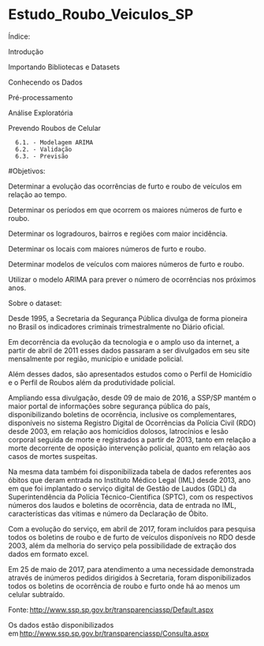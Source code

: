 # Estudo_Roubo_Veiculos_SP
Índice: 

Introdução 

Importando Bibliotecas e Datasets 

Conhecendo os Dados 

Pré-processamento 

Análise Exploratória 

Prevendo Roubos de Celular 

      6.1. - Modelagem ARIMA 
      6.2. - Validação 
      6.3. - Previsão 

 

#Objetivos: 

Determinar a evolução das ocorrências de furto e roubo de veículos em relação ao tempo. 

Determinar os períodos em que ocorrem os maiores números de furto e roubo. 

Determinar os logradouros, bairros e regiões com maior incidência. 

Determinar os locais com maiores números de furto e roubo. 

Determinar modelos de veículos com maiores números de furto e roubo. 

Utilizar o modelo ARIMA para prever o número de ocorrências nos próximos anos. 

 

Sobre o dataset: 

 

Desde 1995, a Secretaria da Segurança Pública divulga de forma pioneira no Brasil os indicadores criminais trimestralmente no Diário oficial. 

Em decorrência da evolução da tecnologia e o amplo uso da internet, a partir de abril de 2011 esses dados passaram a ser divulgados em seu site mensalmente por região, município e unidade policial. 

Além desses dados, são apresentados estudos como o Perfil de Homicídio e o Perfil de Roubos além da produtividade policial. 

Ampliando essa divulgação, desde 09 de maio de 2016, a SSP/SP mantém o maior portal de informações sobre segurança pública do país, disponibilizando boletins de ocorrência, inclusive os complementares, disponíveis no sistema Registro Digital de Ocorrências da Polícia Civil (RDO) desde 2003, em relação aos homicídios dolosos, latrocínios e lesão corporal seguida de morte e registrados a partir de 2013, tanto em relação a morte decorrente de oposição intervenção policial, quanto em relação aos casos de mortes suspeitas. 

Na mesma data também foi disponibilizada tabela de dados referentes aos óbitos que deram entrada no Instituto Médico Legal (IML) desde 2013, ano em que foi implantado o serviço digital de Gestão de Laudos (GDL) da Superintendência da Polícia Técnico-Cientifica (SPTC), com os respectivos números dos laudos e boletins de ocorrência, data de entrada no IML, características das vítimas e número da Declaração de Óbito. 

Com a evolução do serviço, em abril de 2017, foram incluídos para pesquisa todos os boletins de roubo e de furto de veículos disponíveis no RDO desde 2003, além da melhoria do serviço pela possibilidade de extração dos dados em formato excel. 

Em 25 de maio de 2017, para atendimento a uma necessidade demonstrada através de inúmeros pedidos dirigidos à Secretaria, foram disponibilizados todos os boletins de ocorrência de roubo e furto onde há ao menos um celular subtraído. 

 

Fonte: http://www.ssp.sp.gov.br/transparenciassp/Default.aspx 

Os dados estão disponibilizados em http://www.ssp.sp.gov.br/transparenciassp/Consulta.aspx 
